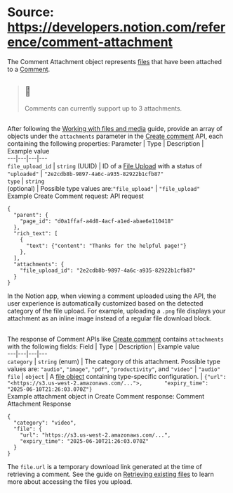 # Source: https://developers.notion.com/reference/comment-attachment

The Comment Attachment object represents [files](https://developers.notion.com/reference/file-object) that have been attached to a [Comment](https://developers.notion.com/reference/comment-object).
> ## 📘
> Comments can currently support up to 3 attachments.
## [](https://developers.notion.com/reference/comment-attachment#request-format-input)
### [](https://developers.notion.com/reference/comment-attachment#object-properties)
After following the [Working with files and media](https://developers.notion.com/docs/working-with-files-and-media) guide, provide an array of objects under the `attachments` parameter in the [Create comment](https://developers.notion.com/reference/create-a-comment) API, each containing the following properties:
Parameter | Type | Description | Example value  
---|---|---|---  
`file_upload_id` |  `string` (UUID) | ID of a [File Upload](https://developers.notion.com/reference/file-upload) with a status of `"uploaded"` | `"2e2cdb8b-9897-4a6c-a935-82922b1cfb87"`  
`type` |  `string`  
(optional) | Possible type values are:`"file_upload"` | `"file_upload"`  
Example Create Comment request:
API request
```
{
  "parent": {
    "page_id": "d0a1ffaf-a4d8-4acf-a1ed-abae6e110418"
  },
  "rich_text": [
    {
      "text": {"content": "Thanks for the helpful page!"}
    },
  ],
  "attachments": {
    "file_upload_id": "2e2cdb8b-9897-4a6c-a935-82922b1cfb87"
  }
}

```

In the Notion app, when viewing a comment uploaded using the API, the user experience is automatically customized based on the detected category of the file upload. For example, uploading a `.png` file displays your attachment as an inline image instead of a regular file download block.
## [](https://developers.notion.com/reference/comment-attachment#response-format-output)
### [](https://developers.notion.com/reference/comment-attachment#object-properties-1)
The response of Comment APIs like [Create comment](https://developers.notion.com/reference/create-a-comment) contains `attachments` with the following fields:
Field | Type | Description | Example value  
---|---|---|---  
`category` |  `string` (enum) | The category of this attachment. Possible type values are: `"audio"`, `"image"`, `"pdf"`, `"productivity"`, and `"video"` | `"audio"`  
`file` | `object` | A [file object](https://developers.notion.com/reference/file-object#notion-hosted-files-type-file) containing type-specific configuration. | `{"url": "<https://s3.us-west-2.amazonaws.com/...">,       "expiry_time": "2025-06-10T21:26:03.070Z"}`  
Example attachment object in Create Comment response:
Comment Attachment Response
```
{
  "category": "video",
  "file": {
    "url": "https://s3.us-west-2.amazonaws.com/...",
    "expiry_time": "2025-06-10T21:26:03.070Z"
  }
}

```

The `file.url` is a temporary download link generated at the time of retrieving a comment. See the guide on [Retrieving existing files](https://developers.notion.com/docs/retrieving-files) to learn more about accessing the files you upload.
